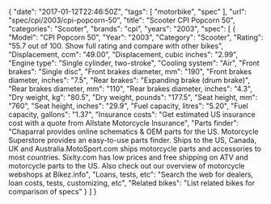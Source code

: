 {
    "date": "2017-01-12T22:46:50Z",
    "tags": [
        "motorbike",
        "spec"
    ],
    "url": "spec\/cpi\/2003\/cpi-popcorn-50",
    "title": "Scooter CPI Popcorn 50",
    "categories": "Scooter",
    "brands": "cpi",
    "years": "2003",
    "spec": [
        {
            "Model": "CPI Popcorn 50",
            "Year": "2003",
            "Category": "Scooter",
            "Rating": "55.7 out of 100. Show full rating and compare with other bikes",
            "Displacement, ccm": "49.00",
            "Displacement, cubic inches": "2.99",
            "Engine type": "Single cylinder, two-stroke",
            "Cooling system": "Air",
            "Front brakes": "Single disc",
            "Front brakes diameter, mm": "190",
            "Front brakes diameter, inches": "7.5",
            "Rear brakes": "Expanding brake (drum brake)",
            "Rear brakes diameter, mm": "110",
            "Rear brakes diameter, inches": "4.3",
            "Dry weight, kg": "80.5",
            "Dry weight, pounds": "177.5",
            "Seat height, mm": "760",
            "Seat height, inches": "29.9",
            "Fuel capacity, litres": "5.20",
            "Fuel capacity, gallons": "1.37",
            "Insurance costs": "Get estimated US insurance cost with a quote from Allstate Motorcycle Insurance",
            "Parts finder": "Chaparral provides online schematics & OEM parts for the US.   Motorcycle Superstore provides an easy-to-use parts finder. Ships to the US, Canada, UK and Australia.MotoSport.com ships motorcycle parts and accessories to most countries.    Sixity.com has low prices and free shipping on ATV and motorcycle parts to the US. Also check out our overview of motorcycle webshops at Bikez.info",
            "Loans, tests, etc": "Search the web for dealers, loan costs, tests, customizing, etc",
            "Related bikes": "List related bikes for comparison of specs"
        }
    ]
}